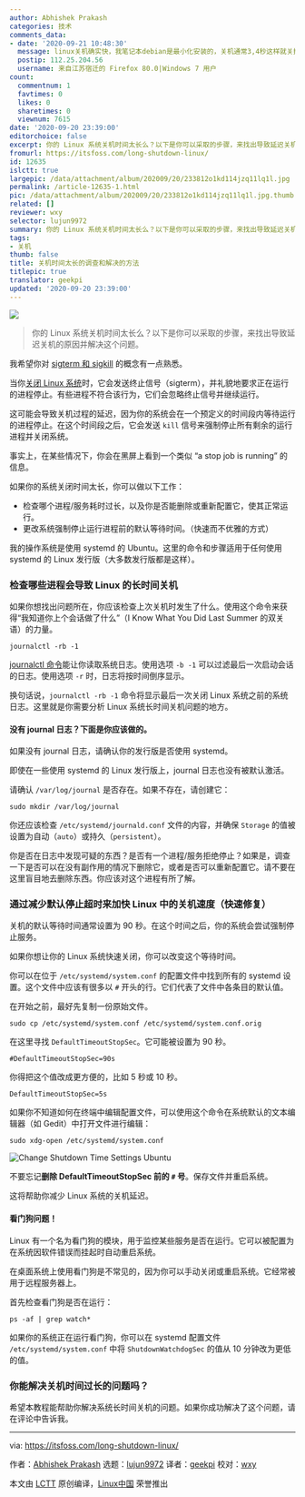```yaml
---
author: Abhishek Prakash
categories: 技术
comments_data:
- date: '2020-09-21 10:48:30'
  message: linux关机确实快，我笔记本debian是最小化安装的，关机通常3,4秒这样就关掉了。
  postip: 112.25.204.56
  username: 来自江苏宿迁的 Firefox 80.0|Windows 7 用户
count:
  commentnum: 1
  favtimes: 0
  likes: 0
  sharetimes: 0
  viewnum: 7615
date: '2020-09-20 23:39:00'
editorchoice: false
excerpt: 你的 Linux 系统关机时间太长么？以下是你可以采取的步骤，来找出导致延迟关机的原因并解决这个问题。
fromurl: https://itsfoss.com/long-shutdown-linux/
id: 12635
islctt: true
largepic: /data/attachment/album/202009/20/233812o1kd114jzq11lq1l.jpg
permalink: /article-12635-1.html
pic: /data/attachment/album/202009/20/233812o1kd114jzq11lq1l.jpg.thumb.jpg
related: []
reviewer: wxy
selector: lujun9972
summary: 你的 Linux 系统关机时间太长么？以下是你可以采取的步骤，来找出导致延迟关机的原因并解决这个问题。
tags:
- 关机
thumb: false
title: 关机时间太长的调查和解决的方法
titlepic: true
translator: geekpi
updated: '2020-09-20 23:39:00'
---
```


![](/data/attachment/album/202009/20/233812o1kd114jzq11lq1l.jpg)



> 
> 你的 Linux 系统关机时间太长么？以下是你可以采取的步骤，来找出导致延迟关机的原因并解决这个问题。
> 
> 
> 


我希望你对 [sigterm 和 sigkill](https://linuxhandbook.com/sigterm-vs-sigkill/) 的概念有一点熟悉。


当你[关闭 Linux 系统](https://itsfoss.com/schedule-shutdown-ubuntu/)时，它会发送终止信号（sigterm），并礼貌地要求正在运行的进程停止。有些进程不符合该行为，它们会忽略终止信号并继续运行。


这可能会导致关机过程的延迟，因为你的系统会在一个预定义的时间段内等待运行的进程停止。在这个时间段之后，它会发送 `kill` 信号来强制停止所有剩余的运行进程并关闭系统。


事实上，在某些情况下，你会在黑屏上看到一个类似 “a stop job is running” 的信息。


如果你的系统关闭时间太长，你可以做以下工作：


* 检查哪个进程/服务耗时过长，以及你是否能删除或重新配置它，使其正常运行。
* 更改系统强制停止运行进程前的默认等待时间。（快速而不优雅的方式）


我的操作系统是使用 systemd 的 Ubuntu。这里的命令和步骤适用于任何使用 systemd 的 Linux 发行版（大多数发行版都是这样）。


### 检查哪些进程会导致 Linux 的长时间关机


如果你想找出问题所在，你应该检查上次关机时发生了什么。使用这个命令来获得“我知道你上个会话做了什么”（I Know What You Did Last Summer 的双关语）的力量。



```
journalctl -rb -1

```

[journalctl 命令](https://linuxhandbook.com/journalctl-command/)能让你读取系统日志。使用选项 `-b -1` 可以过滤最后一次启动会话的日志。使用选项 `-r` 时，日志将按时间倒序显示。


换句话说，`journalctl -rb -1` 命令将显示最后一次关闭 Linux 系统之前的系统日志。这里就是你需要分析 Linux 系统长时间关机问题的地方。


#### 没有 journal 日志？下面是你应该做的。


如果没有 journal 日志，请确认你的发行版是否使用 systemd。


即使在一些使用 systemd 的 Linux 发行版上，journal 日志也没有被默认激活。


请确认 `/var/log/journal` 是否存在。如果不存在，请创建它：



```
sudo mkdir /var/log/journal

```

你还应该检查 `/etc/systemd/journald.conf` 文件的内容，并确保 `Storage` 的值被设置为自动（`auto`）或持久（`persistent`）。


你是否在日志中发现可疑的东西？是否有一个进程/服务拒绝停止？如果是，调查一下是否可以在没有副作用的情况下删除它，或者是否可以重新配置它。请不要在这里盲目地去删除东西。你应该对这个进程有所了解。


### 通过减少默认停止超时来加快 Linux 中的关机速度（快速修复）


关机的默认等待时间通常设置为 90 秒。在这个时间之后，你的系统会尝试强制停止服务。


如果你想让你的 Linux 系统快速关闭，你可以改变这个等待时间。


你可以在位于 `/etc/systemd/system.conf` 的配置文件中找到所有的 systemd 设置。这个文件中应该有很多以 `#` 开头的行。它们代表了文件中各条目的默认值。


在开始之前，最好先复制一份原始文件。



```
sudo cp /etc/systemd/system.conf /etc/systemd/system.conf.orig

```

在这里寻找 `DefaultTimeoutStopSec`。它可能被设置为 90 秒。



```
#DefaultTimeoutStopSec=90s

```

你得把这个值改成更方便的，比如 5 秒或 10 秒。



```
DefaultTimeoutStopSec=5s

```

如果你不知道如何在终端中编辑配置文件，可以使用这个命令在系统默认的文本编辑器（如 Gedit）中打开文件进行编辑：



```
sudo xdg-open /etc/systemd/system.conf

```

![Change Shutdown Time Settings Ubuntu](/data/attachment/album/202009/20/234053lvi1j7d35tzjtjx7.png)


不要忘记**删除 DefaultTimeoutStopSec 前的 `#` 号**。保存文件并重启系统。


这将帮助你减少 Linux 系统的关机延迟。


#### 看门狗问题！


Linux 有一个名为看门狗的模块，用于监控某些服务是否在运行。它可以被配置为在系统因软件错误而挂起时自动重启系统。


在桌面系统上使用看门狗是不常见的，因为你可以手动关闭或重启系统。它经常被用于远程服务器上。


首先检查看门狗是否在运行：



```
ps -af | grep watch*

```

如果你的系统正在运行看门狗，你可以在 systemd 配置文件 `/etc/systemd/system.conf` 中将 `ShutdownWatchdogSec` 的值从 10 分钟改为更低的值。


### 你能解决关机时间过长的问题吗？


希望本教程能帮助你解决系统长时间关机的问题。如果你成功解决了这个问题，请在评论中告诉我。




---


via: https://itsfoss.com/long-shutdown-linux/


作者：[Abhishek Prakash](https://itsfoss.com/author/abhishek/) 选题：[lujun9972](https://github.com/lujun9972) 译者：[geekpi](https://github.com/geekpi) 校对：[wxy](https://github.com/wxy)


本文由 [LCTT](https://github.com/LCTT/TranslateProject) 原创编译，[Linux中国](https://linux.cn/) 荣誉推出